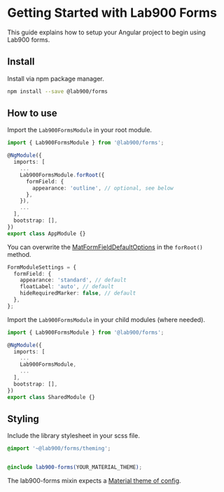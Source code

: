 # Getting Started with Lab900 Forms

This guide explains how to setup your Angular project to begin using Lab900 forms. 

## Install
Install via npm package manager.


```bash
npm install --save @lab900/forms
```
## How to use  

Import the `Lab900FormsModule` in your root module.


```ts
import { Lab900FormsModule } from '@lab900/forms';

@NgModule({
  imports: [
    ...
    Lab900FormsModule.forRoot({
      formField: {
        appearance: 'outline', // optional, see below
      },
    }),
    ...
  ],
  bootstrap: [],
})
export class AppModule {}

```

You can overwrite the [MatFormFieldDefaultOptions](https://material.angular.io/components/form-field/api) in the `forRoot()` method.  

```ts
FormModuleSettings = {
  formField: {
    appearance: 'standard', // default
    floatLabel: 'auto', // default
    hideRequiredMarker: false, // default
  },
};
```

Import the `Lab900FormsModule` in your child modules (where needed).

```ts
import { Lab900FormsModule } from '@lab900/forms';

@NgModule({
  imports: [
    ...
    Lab900FormsModule,
    ...
  ],
  bootstrap: [],
})
export class SharedModule {}
```

## Styling

Include the library stylesheet in your scss file.
````scss
@import '~@lab900/forms/theming';


@include lab900-forms(YOUR_MATERIAL_THEME);
````
The lab900-forms mixin expects a [Material theme of config](https://material.angular.io/guide/theming).
